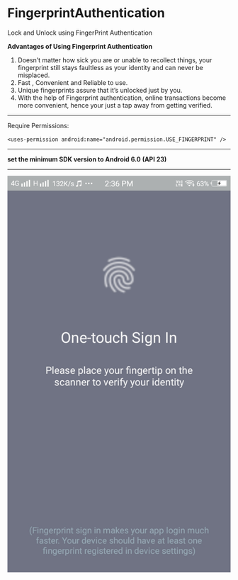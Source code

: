 # FingerprintAuthentication
Lock and Unlock using FingerPrint Authentication


**Advantages of Using Fingerprint Authentication**

1. Doesn’t matter how sick you are or unable to recollect things, your fingerprint still stays faultless as your identity and can never be misplaced.
2. Fast , Convenient and Reliable to use.
3. Unique fingerprints assure that it’s unlocked just by you.
4. With the help of Fingerprint authentication, online transactions become more convenient, hence your just a tap away from getting verified.
---
Require Permissions:
```
<uses-permission android:name="android.permission.USE_FINGERPRINT" />
```
---
**set the minimum SDK version to Android 6.0 (API 23)**

---

![Android Fingerprint Authentication](https://raw.githubusercontent.com/jayeshpansheriya/FingerprintAuthentication/master/Screenshot_20180726_143627.jpg)
